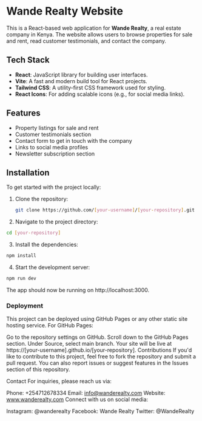 # Wande Realty Website

This is a React-based web application for **Wande Realty**, a real estate company in Kenya. The website allows users to browse properties for sale and rent, read customer testimonials, and contact the company.

## Tech Stack

- **React**: JavaScript library for building user interfaces.
- **Vite**: A fast and modern build tool for React projects.
- **Tailwind CSS**: A utility-first CSS framework used for styling.
- **React Icons**: For adding scalable icons (e.g., for social media links).

## Features

- Property listings for sale and rent
- Customer testimonials section
- Contact form to get in touch with the company
- Links to social media profiles
- Newsletter subscription section

## Installation

To get started with the project locally:

1. Clone the repository:

   ```bash
   git clone https://github.com/[your-username]/[your-repository].git
2. Navigate to the project directory:

```bash
cd [your-repository]
```
3. Install the dependencies:

```bash
npm install
```
4. Start the development server:

```bash
npm run dev
```
The app should now be running on http://localhost:3000.

### Deployment
This project can be deployed using GitHub Pages or any other static site hosting service. For GitHub Pages:

Go to the repository settings on GitHub.
Scroll down to the GitHub Pages section.
Under Source, select main branch.
Your site will be live at https://[your-username].github.io/[your-repository].
Contributions
If you'd like to contribute to this project, feel free to fork the repository and submit a pull request. You can also report issues or suggest features in the Issues section of this repository.

Contact
For inquiries, please reach us via:

Phone: +254712678334
Email: info@wanderealty.com
Website: www.wanderealty.com
Connect with us on social media:

Instagram: @wanderealty
Facebook: Wande Realty
Twitter: @WandeRealty
